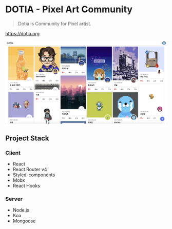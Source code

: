 # DOTIA - Pixel Art Community

> Dotia is Community for Pixel artist. 

<https://dotia.org>

![](./DotiaScreenShot.png)



## Project Stack

### Client

* React
* React Router v4
* Styled-components
* Mobx
* React Hooks



### Server

* Node.js
* Koa
* Mongoose

